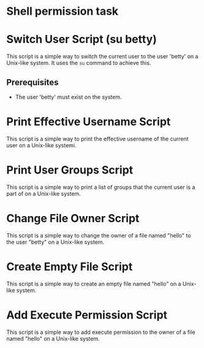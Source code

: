 # Shell permission task

# Switch User Script (su betty)

This script is a simple way to switch the current user to the user 'betty' on a Unix-like system. It uses the `su` command to achieve this.

## Prerequisites

- The user 'betty' must exist on the system.

# Print Effective Username Script

This script is a simple way to print the effective username of the current user on a Unix-like systemi.

# Print User Groups Script

This script is a simple way to print a list of groups that the current user is a part of on a Unix-like system.

# Change File Owner Script

This script is a simple way to change the owner of a file named "hello" to the user "betty" on a Unix-like system.

# Create Empty File Script

This script is a simple way to create an empty file named "hello" on a Unix-like system.

# Add Execute Permission Script

This script is a simple way to add execute permission to the owner of a file named "hello" on a Unix-like system.

